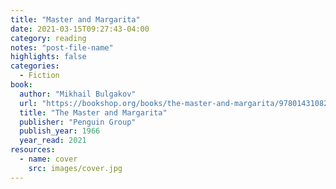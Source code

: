 ```yaml
---
title: "Master and Margarita"
date: 2021-03-15T09:27:43-04:00
category: reading
notes: "post-file-name"
highlights: false
categories:
  - Fiction
book:
  author: "Mikhail Bulgakov"
  url: "https://bookshop.org/books/the-master-and-margarita/9780143108276"
  title: "The Master and Margarita"
  publisher: "Penguin Group"
  publish_year: 1966
  year_read: 2021
resources:
  - name: cover
    src: images/cover.jpg
---
```



